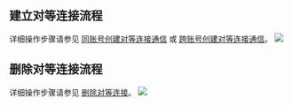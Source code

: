 ## 建立对等连接流程
详细操作步骤请参见 [同账号创建对等连接通信](https://intl.cloud.tencent.com/document/product/553/18836) 或 [跨账号创建对等连接通信](https://intl.cloud.tencent.com/document/product/553/35190)。
![](https://main.qcloudimg.com/raw/3cadb39b99bcc8fc34c20adaa07cf3be.jpg)

## 删除对等连接流程
详细操作步骤请参见 [删除对等连接](https://intl.cloud.tencent.com/document/product/553/18848)。
![](https://main.qcloudimg.com/raw/48472801cd9a3787264ef0de418986f9.jpg)
